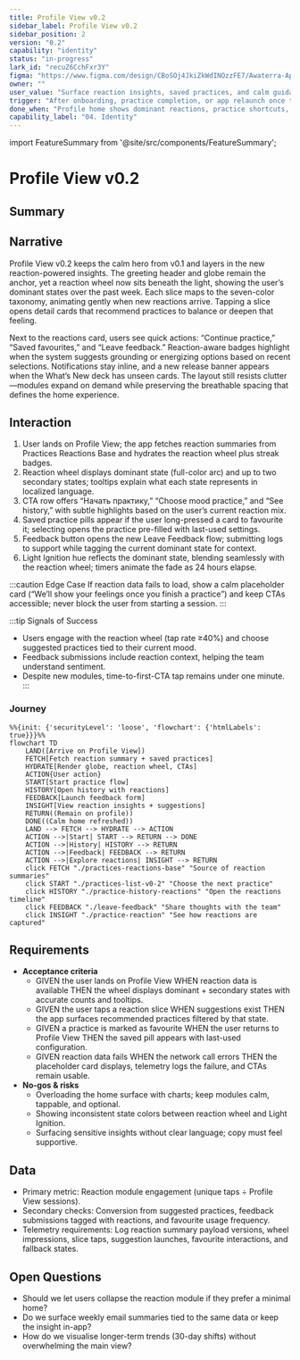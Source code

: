 ```yaml
---
title: Profile View v0.2
sidebar_label: Profile View v0.2
sidebar_position: 2
version: "0.2"
capability: "identity"
status: "in-progress"
lark_id: "recuZ6CchFxr3Y"
figma: "https://www.figma.com/design/CBoSOj4JkiZkWdINOzzFE7/Awaterra-App-UIUX?node-id=48-15&t=9e"
owner: ""
user_value: "Surface reaction insights, saved practices, and calm guidance every time the user lands home."
trigger: "After onboarding, practice completion, or app relaunch once the reactions pipeline syncs."
done_when: "Profile home shows dominant reactions, practice shortcuts, and feedback entry alongside globe, notifications, and CTAs."
capability_label: "04. Identity"
---
```


import FeatureSummary from '@site/src/components/FeatureSummary';

# Profile View v0.2

## Summary

<FeatureSummary />

## Narrative
Profile View v0.2 keeps the calm hero from v0.1 and layers in the new reaction-powered insights. The greeting header and globe remain the anchor, yet a reaction wheel now sits beneath the light, showing the user’s dominant states over the past week. Each slice maps to the seven-color taxonomy, animating gently when new reactions arrive. Tapping a slice opens detail cards that recommend practices to balance or deepen that feeling.

Next to the reactions card, users see quick actions: “Continue practice,” “Saved favourites,” and “Leave feedback.” Reaction-aware badges highlight when the system suggests grounding or energizing options based on recent selections. Notifications stay inline, and a new release banner appears when the What’s New deck has unseen cards. The layout still resists clutter—modules expand on demand while preserving the breathable spacing that defines the home experience.

## Interaction
1. User lands on Profile View; the app fetches reaction summaries from Practices Reactions Base and hydrates the reaction wheel plus streak badges.
2. Reaction wheel displays dominant state (full-color arc) and up to two secondary states; tooltips explain what each state represents in localized language.
3. CTA row offers “Начать практику,” “Choose mood practice,” and “See history,” with subtle highlights based on the user’s current reaction mix.
4. Saved practice pills appear if the user long-pressed a card to favourite it; selecting opens the practice pre-filled with last-used settings.
5. Feedback button opens the new Leave Feedback flow; submitting logs to support while tagging the current dominant state for context.
6. Light Ignition hue reflects the dominant state, blending seamlessly with the reaction wheel; timers animate the fade as 24 hours elapse.

:::caution Edge Case
If reaction data fails to load, show a calm placeholder card (“We’ll show your feelings once you finish a practice”) and keep CTAs accessible; never block the user from starting a session.
:::

:::tip Signals of Success
- Users engage with the reaction wheel (tap rate ≥40%) and choose suggested practices tied to their current mood.
- Feedback submissions include reaction context, helping the team understand sentiment.
- Despite new modules, time-to-first-CTA tap remains under one minute.
:::

### Journey

```mermaid
%%{init: {'securityLevel': 'loose', 'flowchart': {'htmlLabels': true}}}%%
flowchart TD
    LAND([Arrive on Profile View])
    FETCH[Fetch reaction summary + saved practices]
    HYDRATE[Render globe, reaction wheel, CTAs]
    ACTION{User action}
    START[Start practice flow]
    HISTORY[Open history with reactions]
    FEEDBACK[Launch feedback form]
    INSIGHT[View reaction insights + suggestions]
    RETURN((Remain on profile))
    DONE((Calm home refreshed))
    LAND --> FETCH --> HYDRATE --> ACTION
    ACTION -->|Start| START --> RETURN --> DONE
    ACTION -->|History| HISTORY --> RETURN
    ACTION -->|Feedback| FEEDBACK --> RETURN
    ACTION -->|Explore reactions| INSIGHT --> RETURN
    click FETCH "./practices-reactions-base" "Source of reaction summaries"
    click START "./practices-list-v0-2" "Choose the next practice"
    click HISTORY "./practice-history-reactions" "Open the reactions timeline"
    click FEEDBACK "./leave-feedback" "Share thoughts with the team"
    click INSIGHT "./practice-reaction" "See how reactions are captured"
```

## Requirements
- **Acceptance criteria**
  - GIVEN the user lands on Profile View WHEN reaction data is available THEN the wheel displays dominant + secondary states with accurate counts and tooltips.
  - GIVEN the user taps a reaction slice WHEN suggestions exist THEN the app surfaces recommended practices filtered by that state.
  - GIVEN a practice is marked as favourite WHEN the user returns to Profile View THEN the saved pill appears with last-used configuration.
  - GIVEN reaction data fails WHEN the network call errors THEN the placeholder card displays, telemetry logs the failure, and CTAs remain usable.
- **No-gos & risks**
  - Overloading the home surface with charts; keep modules calm, tappable, and optional.
  - Showing inconsistent state colors between reaction wheel and Light Ignition.
  - Surfacing sensitive insights without clear language; copy must feel supportive.

## Data
- Primary metric: Reaction module engagement (unique taps ÷ Profile View sessions).
- Secondary checks: Conversion from suggested practices, feedback submissions tagged with reactions, and favourite usage frequency.
- Telemetry requirements: Log reaction summary payload versions, wheel impressions, slice taps, suggestion launches, favourite interactions, and fallback states.

## Open Questions
- Should we let users collapse the reaction module if they prefer a minimal home?
- Do we surface weekly email summaries tied to the same data or keep the insight in-app?
- How do we visualise longer-term trends (30-day shifts) without overwhelming the main view?
